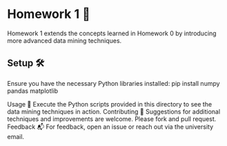 
# Homework 1 📗

Homework 1 extends the concepts learned in Homework 0 by introducing more advanced data mining techniques.

## Setup 🛠️

Ensure you have the necessary Python libraries installed:
pip install numpy pandas matplotlib

Usage 🚀
Execute the Python scripts provided in this directory to see the data mining techniques in action.
Contributing 🤝
Suggestions for additional techniques and improvements are welcome. Please fork and pull request.
Feedback 📬
For feedback, open an issue or reach out via the university email.
